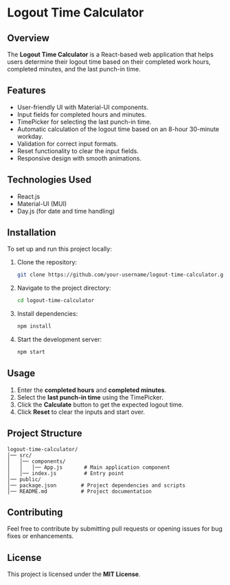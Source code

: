 # Logout Time Calculator

## Overview
The **Logout Time Calculator** is a React-based web application that helps users determine their logout time based on their completed work hours, completed minutes, and the last punch-in time.

## Features
- User-friendly UI with Material-UI components.
- Input fields for completed hours and minutes.
- TimePicker for selecting the last punch-in time.
- Automatic calculation of the logout time based on an 8-hour 30-minute workday.
- Validation for correct input formats.
- Reset functionality to clear the input fields.
- Responsive design with smooth animations.

## Technologies Used
- React.js
- Material-UI (MUI)
- Day.js (for date and time handling)

## Installation
To set up and run this project locally:

1. Clone the repository:
   ```sh
   git clone https://github.com/your-username/logout-time-calculator.git
   ```
2. Navigate to the project directory:
   ```sh
   cd logout-time-calculator
   ```
3. Install dependencies:
   ```sh
   npm install
   ```
4. Start the development server:
   ```sh
   npm start
   ```

## Usage
1. Enter the **completed hours** and **completed minutes**.
2. Select the **last punch-in time** using the TimePicker.
3. Click the **Calculate** button to get the expected logout time.
4. Click **Reset** to clear the inputs and start over.

## Project Structure
```
logout-time-calculator/
│── src/
│   │── components/
│   │   │── App.js       # Main application component
│   │── index.js         # Entry point
│── public/
│── package.json        # Project dependencies and scripts
│── README.md           # Project documentation
```

## Contributing
Feel free to contribute by submitting pull requests or opening issues for bug fixes or enhancements.

## License
This project is licensed under the **MIT License**.
